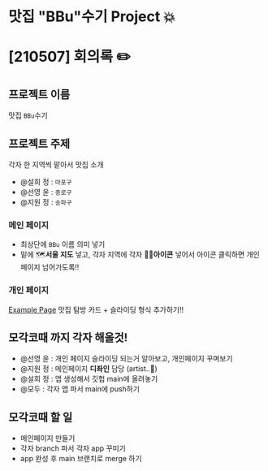 # 맛집 "BBu"수기 Project 💥

# [210507] 회의록 ✏️

## 프로젝트 이름

맛집 `BBu`수기

## 프로젝트 주제

각자 한 지역씩 맡아서 맛집 소개

- @설희 정 : `마포구`
- @선영 윤 : `종로구`
- @지원 정 : `송파구`

### 메인 페이지

- 최상단에 `BBu` 이름 의미 넣기
- 밑에 🗺️**서울 지도** 넣고, 각자 지역에 각자 👧🏻**아이콘** 넣어서 아이콘 클릭하면 개인 페이지 넘어가도록!!

### 개인 페이지
[Example Page](README/example_page.png)
맛집 탐방 카드 + 슬라이딩 형식 추가하기!!

## 모각코때 까지 각자 해올것!

- @선영 윤 : 개인 페이지 슬라이딩 되는거 알아보고, 개인페이지 꾸며보기
- @지원 정 : 메인페이지 **디좌인** 담당 (artist..🎨)
- @설희 정 : 앱 생성해서 깃헙 main에 올려놓기
- @모두 : 각자 앱 파서 main에 push하기

## 모각코때 할 일

- 메인페이지 만들기
- 각자 branch 파서 각자 app 꾸미기
- app 완성 후 main 브랜치로 merge 하기